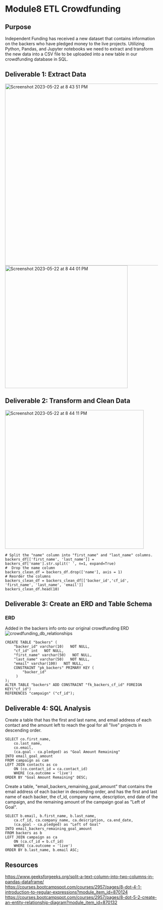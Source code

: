 # Module8 ETL Crowdfunding

## Purpose
Independent Funding has received a new dataset that contains information on the backers who have pledged money to the live projects. Utilizing Python, Pandas, and Jupyter notebooks we need to extract and transform the new data into a CSV file to be uploaded into a new table in our crowdfunding database in SQL. 

## Deliverable 1: Extract Data

<img width="599" alt="Screenshot 2023-05-22 at 8 43 51 PM" src="https://github.com/Jall3n/Module8_ETL-Crowdfunding/assets/119149740/953704ff-fdc4-439c-8ea7-1934baa04e35">

<img width="404" alt="Screenshot 2023-05-22 at 8 44 01 PM" src="https://github.com/Jall3n/Module8_ETL-Crowdfunding/assets/119149740/0e9afa76-75aa-457a-a51a-b7f09e17f38c">


## Deliverable 2: Transform and Clean Data

<img width="457" alt="Screenshot 2023-05-22 at 8 44 11 PM" src="https://github.com/Jall3n/Module8_ETL-Crowdfunding/assets/119149740/2929c642-8e16-4a68-93f5-fa3ff4bdcfba">

    # Split the "name" column into "first_name" and "last_name" columns.
    backers_df[['first_name', 'last_name']] = backers_df['name'].str.split(' ', n=1, expand=True)
    #  Drop the name column
    backers_clean_df = backers_df.drop(['name'], axis = 1)
    # Reorder the columns
    backers_clean_df = backers_clean_df[['backer_id','cf_id', 'first_name', 'last_name', 'email']]
    backers_clean_df.head(10)
    
## Deliverable 3: Create an ERD and Table Schema
### ERD
Added in the backers info onto our original crowdfunding ERD
![crowdfunding_db_relationships](https://github.com/Jall3n/Module8_ETL-Crowdfunding/assets/119149740/d9ffff34-848c-4826-ab66-0d32cd3f23d8)

    CREATE TABLE "backers" (
        "backer_id" varchar(10)   NOT NULL,
        "cf_id" int   NOT NULL,
        "first_name" varchar(50)   NOT NULL,
        "last_name" varchar(50)   NOT NULL,
        "email" varchar(100)   NOT NULL,
        CONSTRAINT "pk_backers" PRIMARY KEY (
            "backer_id"
         )
    );
    ALTER TABLE "backers" ADD CONSTRAINT "fk_backers_cf_id" FOREIGN KEY("cf_id")
    REFERENCES "campaign" ("cf_id");

## Deliverable 4: SQL Analysis

Create a table that has the first and last name, and email address of each contact and the amount left to reach the goal for all "live" projects in descending order. 
    
    SELECT co.first_name,
        co.last_name,
        co.email,
        (ca.goal - ca.pledged) as "Goal Amount Remaining"
    INTO email_goal_amount
    FROM campaign as cam
    LEFT JOIN contacts as co
        ON (co.contact_id = ca.contact_id)
        WHERE (ca.outcome = 'live')
    ORDER BY "Goal Amount Remaining" DESC;
    
    
Create a table, "email_backers_remaining_goal_amount" that contains the email address of each backer in descending order, and has the first and last name of each backer, the cf_id, company name, description, end date of the campaign, and the remaining amount of the campaign goal as "Left of Goal".

    SELECT b.email, b.first_name, b.last_name,
        ca.cf_id, ca.company_name, ca.description, ca.end_date,
        (ca.goal - ca.pledged) as "Left of Goal"
    INTO email_backers_remaining_goal_amount
    FROM backers as b
    LEFT JOIN campaign as ca
        ON (ca.cf_id = b.cf_id)
        WHERE (ca.outcome = 'live')
    ORDER BY b.last_name, b.email ASC;
    

## Resources
https://www.geeksforgeeks.org/split-a-text-column-into-two-columns-in-pandas-dataframe/
https://courses.bootcampspot.com/courses/2957/pages/8-dot-4-1-introduction-to-regular-expressions?module_item_id=870124
https://courses.bootcampspot.com/courses/2957/pages/8-dot-5-2-create-an-entity-relationship-diagram?module_item_id=870132


